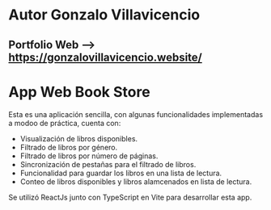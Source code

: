 # Autor Gonzalo Villavicencio

## Portfolio Web --> https://gonzalovillavicencio.website/

# App Web Book Store

Esta es una aplicación sencilla, con algunas funcionalidades implementadas a modoo de práctica, cuenta con:

- Visualización de libros disponibles.
- Filtrado de libros por género.
- Filtrado de libros por número de páginas.
- Sincronización de pestañas para el filtrado de libros.
- Funcionalidad para guardar los libros en una lista de lectura.
- Conteo de libros disponibles y libros alamcenados en lista de lectura.

Se utilizó ReactJs junto con TypeScript en Vite para desarrollar esta app.
